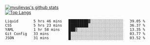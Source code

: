 [![mvuljevas's github stats](https://github-readme-stats.vercel.app/api?username=mvuljevas&show_icons=true&theme=dracula)](https://www.mvuljevas.com)
<br>
[![Top Langs](https://github-readme-stats.vercel.app/api/top-langs/?username=mvuljevas&theme=dracula)](https://www.mvuljevas.com)

<!--START_SECTION:waka-->
```text
Liquid       5 hrs 46 mins   █████████▓░░░░░░░░░░░░░░░   39.05 % 
CSS          5 hrs 23 mins   █████████░░░░░░░░░░░░░░░░   36.37 % 
YAML         1 hr 58 mins    ███▒░░░░░░░░░░░░░░░░░░░░░   13.35 % 
Git Config   33 mins         █░░░░░░░░░░░░░░░░░░░░░░░░   03.77 % 
JSON         31 mins         █░░░░░░░░░░░░░░░░░░░░░░░░   03.52 % 
```
<!--END_SECTION:waka-->
